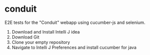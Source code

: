 # conduit
E2E tests for the "Conduit" webapp using cucumber-js and selenium.
1. Download and Install Intelli J idea
2. Download Git
3. Clone your empty repository
4. Navigate to Intelli J Preferences and install cucumber for java